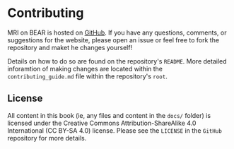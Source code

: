 # Contributing

MRI on BEAR is hosted on [GitHub](https://github.com/chbh-opensource/mri-on-bear-edu). If you have any questions, comments, or suggestions for the website, please open an issue or feel free to fork the repository and maket he changes yourself!

Details on how to do so are found on the repository's `README`. More detailed inforamtion of making changes are located within the `contributing_guide.md` file within the repository's `root`.


## License
All content in this book (ie, any files and content in the `docs/` folder) is licensed under the Creative Commons Attribution-ShareAlike 4.0 International (CC BY-SA 4.0) license. Please see the `LICENSE` in the `GitHub` repository for more details.